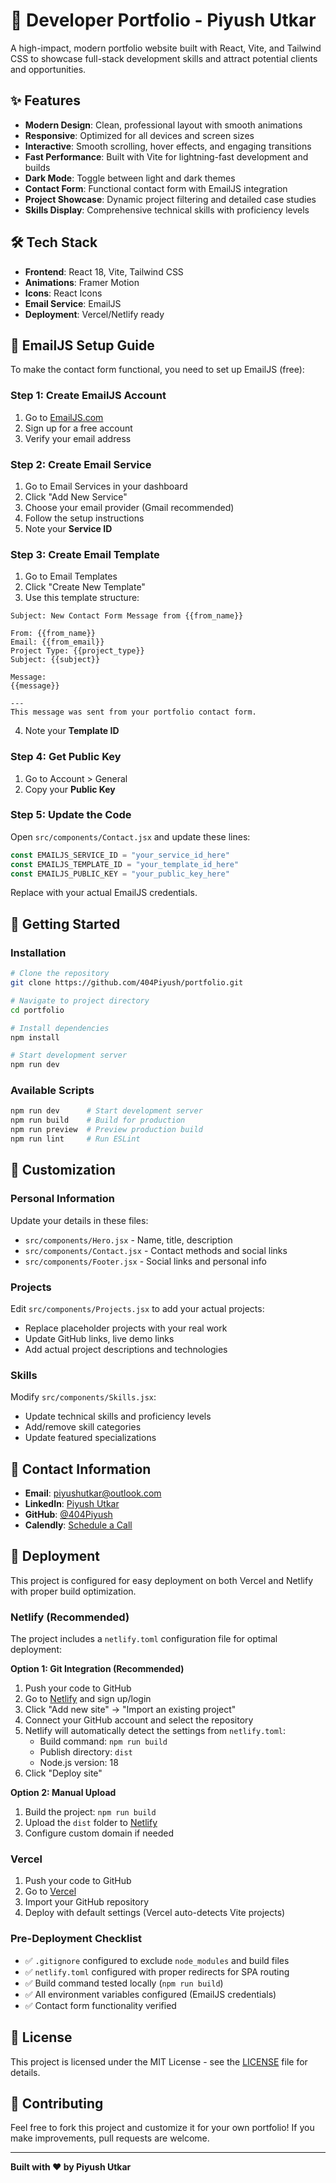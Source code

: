 # 🚀 Developer Portfolio - Piyush Utkar

A high-impact, modern portfolio website built with React, Vite, and Tailwind CSS to showcase full-stack development skills and attract potential clients and opportunities.

## ✨ Features

- **Modern Design**: Clean, professional layout with smooth animations
- **Responsive**: Optimized for all devices and screen sizes
- **Interactive**: Smooth scrolling, hover effects, and engaging transitions
- **Fast Performance**: Built with Vite for lightning-fast development and builds
- **Dark Mode**: Toggle between light and dark themes
- **Contact Form**: Functional contact form with EmailJS integration
- **Project Showcase**: Dynamic project filtering and detailed case studies
- **Skills Display**: Comprehensive technical skills with proficiency levels

## 🛠️ Tech Stack

- **Frontend**: React 18, Vite, Tailwind CSS
- **Animations**: Framer Motion
- **Icons**: React Icons
- **Email Service**: EmailJS
- **Deployment**: Vercel/Netlify ready

## 📧 EmailJS Setup Guide

To make the contact form functional, you need to set up EmailJS (free):

### Step 1: Create EmailJS Account
1. Go to [EmailJS.com](https://www.emailjs.com/)
2. Sign up for a free account
3. Verify your email address

### Step 2: Create Email Service
1. Go to Email Services in your dashboard
2. Click "Add New Service"
3. Choose your email provider (Gmail recommended)
4. Follow the setup instructions
5. Note your **Service ID**

### Step 3: Create Email Template
1. Go to Email Templates
2. Click "Create New Template"
3. Use this template structure:

```
Subject: New Contact Form Message from {{from_name}}

From: {{from_name}}
Email: {{from_email}}
Project Type: {{project_type}}
Subject: {{subject}}

Message:
{{message}}

---
This message was sent from your portfolio contact form.
```

4. Note your **Template ID**

### Step 4: Get Public Key
1. Go to Account > General
2. Copy your **Public Key**

### Step 5: Update the Code
Open `src/components/Contact.jsx` and update these lines:

```javascript
const EMAILJS_SERVICE_ID = "your_service_id_here"
const EMAILJS_TEMPLATE_ID = "your_template_id_here" 
const EMAILJS_PUBLIC_KEY = "your_public_key_here"
```

Replace with your actual EmailJS credentials.

## 🚀 Getting Started

### Installation

   ```bash
# Clone the repository
git clone https://github.com/404Piyush/portfolio.git

# Navigate to project directory
cd portfolio

# Install dependencies
   npm install

# Start development server
npm run dev
   ```

### Available Scripts

   ```bash
npm run dev      # Start development server
npm run build    # Build for production
npm run preview  # Preview production build
npm run lint     # Run ESLint
```

## 🎨 Customization

### Personal Information
Update your details in these files:
- `src/components/Hero.jsx` - Name, title, description
- `src/components/Contact.jsx` - Contact methods and social links
- `src/components/Footer.jsx` - Social links and personal info

### Projects
Edit `src/components/Projects.jsx` to add your actual projects:
- Replace placeholder projects with your real work
- Update GitHub links, live demo links
- Add actual project descriptions and technologies

### Skills
Modify `src/components/Skills.jsx`:
- Update technical skills and proficiency levels
- Add/remove skill categories
- Update featured specializations

## 📱 Contact Information

- **Email**: piyushutkar@outlook.com
- **LinkedIn**: [Piyush Utkar](https://www.linkedin.com/in/piyush-utkar-0489b12b2/)
- **GitHub**: [@404Piyush](https://github.com/404Piyush)
- **Calendly**: [Schedule a Call](https://calendly.com/piyushutkar)

## 🔧 Deployment

This project is configured for easy deployment on both Vercel and Netlify with proper build optimization.

### Netlify (Recommended)

The project includes a `netlify.toml` configuration file for optimal deployment:

**Option 1: Git Integration (Recommended)**
1. Push your code to GitHub
2. Go to [Netlify](https://netlify.com) and sign up/login
3. Click "Add new site" → "Import an existing project"
4. Connect your GitHub account and select the repository
5. Netlify will automatically detect the settings from `netlify.toml`:
   - Build command: `npm run build`
   - Publish directory: `dist`
   - Node.js version: 18
6. Click "Deploy site"

**Option 2: Manual Upload**
1. Build the project: `npm run build`
2. Upload the `dist` folder to [Netlify](https://netlify.com)
3. Configure custom domain if needed

### Vercel
1. Push your code to GitHub
2. Go to [Vercel](https://vercel.com)
3. Import your GitHub repository
4. Deploy with default settings (Vercel auto-detects Vite projects)

### Pre-Deployment Checklist
- ✅ `.gitignore` configured to exclude `node_modules` and build files
- ✅ `netlify.toml` configured with proper redirects for SPA routing
- ✅ Build command tested locally (`npm run build`)
- ✅ All environment variables configured (EmailJS credentials)
- ✅ Contact form functionality verified

## 📄 License

This project is licensed under the MIT License - see the [LICENSE](LICENSE) file for details.

## 🤝 Contributing

Feel free to fork this project and customize it for your own portfolio! If you make improvements, pull requests are welcome.

---

**Built with ❤️ by Piyush Utkar** 